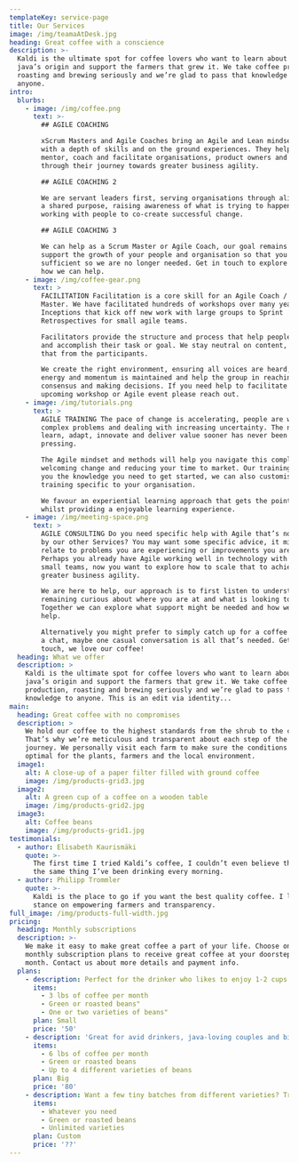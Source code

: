 ```yaml
---
templateKey: service-page
title: Our Services
image: /img/teamaAtDesk.jpg
heading: Great coffee with a conscience
description: >-
  Kaldi is the ultimate spot for coffee lovers who want to learn about their
  java’s origin and support the farmers that grew it. We take coffee production,
  roasting and brewing seriously and we’re glad to pass that knowledge to
  anyone.
intro:
  blurbs:
    - image: /img/coffee.png
      text: >-
        ## AGILE COACHING

        xScrum Masters and Agile Coaches bring an Agile and Lean mindset coupled
        with a depth of skills and on the ground experiences. They help teach,
        mentor, coach and facilitate organisations, product owners and teams
        through their journey towards greater business agility. 

        ## AGILE COACHING 2

        We are servant leaders first, serving organisations through aligning on
        a shared purpose, raising awareness of what is trying to happen and
        working with people to co-create successful change. 

        ## AGILE COACHING 3

        We can help as a Scrum Master or Agile Coach, our goal remains to
        support the growth of your people and organisation so that you are self
        sufficient so we are no longer needed. Get in touch to explore further
        how we can help.
    - image: /img/coffee-gear.png
      text: >
        FACILITATION Facilitation is a core skill for an Agile Coach / Scrum
        Master. We have facilitated hundreds of workshops over many years, from
        Inceptions that kick off new work with large groups to Sprint
        Retrospectives for small agile teams.

        Facilitators provide the structure and process that help people engage
        and accomplish their task or goal. We stay neutral on content, drawing
        that from the participants.

        We create the right environment, ensuring all voices are heard, the
        energy and momentum is maintained and help the group in reaching
        consensus and making decisions. If you need help to facilitate an
        upcoming workshop or Agile event please reach out.
    - image: /img/tutorials.png
      text: >
        AGILE TRAINING The pace of change is accelerating, people are working on
        complex problems and dealing with increasing uncertainty. The need to
        learn, adapt, innovate and deliver value sooner has never been more
        pressing.

        The Agile mindset and methods will help you navigate this complexity, 
        welcoming change and reducing your time to market. Our training gives
        you the knowledge you need to get started, we can also customise
        training specific to your organisation.

        We favour an experiential learning approach that gets the point home
        whilst providing a enjoyable learning experience.
    - image: /img/meeting-space.png
      text: >
        AGILE CONSULTING Do you need specific help with Agile that’s not covered
        by our other Services? You may want some specific advice, it might
        relate to problems you are experiencing or improvements you are seeking.
        Perhaps you already have Agile working well in technology with a few
        small teams, now you want to explore how to scale that to achieve
        greater business agility.

        We are here to help, our approach is to first listen to understand,
        remaining curious about where you are at and what is looking to happen.
        Together we can explore what support might be needed and how we can
        help.

        Alternatively you might prefer to simply catch up for a coffee and have
        a chat, maybe one casual conversation is all that’s needed. Get in
        touch, we love our coffee!
  heading: What we offer
  description: >
    Kaldi is the ultimate spot for coffee lovers who want to learn about their
    java’s origin and support the farmers that grew it. We take coffee
    production, roasting and brewing seriously and we’re glad to pass that
    knowledge to anyone. This is an edit via identity...
main:
  heading: Great coffee with no compromises
  description: >
    We hold our coffee to the highest standards from the shrub to the cup.
    That’s why we’re meticulous and transparent about each step of the coffee’s
    journey. We personally visit each farm to make sure the conditions are
    optimal for the plants, farmers and the local environment.
  image1:
    alt: A close-up of a paper filter filled with ground coffee
    image: /img/products-grid3.jpg
  image2:
    alt: A green cup of a coffee on a wooden table
    image: /img/products-grid2.jpg
  image3:
    alt: Coffee beans
    image: /img/products-grid1.jpg
testimonials:
  - author: Elisabeth Kaurismäki
    quote: >-
      The first time I tried Kaldi’s coffee, I couldn’t even believe that was
      the same thing I’ve been drinking every morning.
  - author: Philipp Trommler
    quote: >-
      Kaldi is the place to go if you want the best quality coffee. I love their
      stance on empowering farmers and transparency.
full_image: /img/products-full-width.jpg
pricing:
  heading: Monthly subscriptions
  description: >-
    We make it easy to make great coffee a part of your life. Choose one of our
    monthly subscription plans to receive great coffee at your doorstep each
    month. Contact us about more details and payment info.
  plans:
    - description: Perfect for the drinker who likes to enjoy 1-2 cups per day.
      items:
        - 3 lbs of coffee per month
        - Green or roasted beans"
        - One or two varieties of beans"
      plan: Small
      price: '50'
    - description: 'Great for avid drinkers, java-loving couples and bigger crowds'
      items:
        - 6 lbs of coffee per month
        - Green or roasted beans
        - Up to 4 different varieties of beans
      plan: Big
      price: '80'
    - description: Want a few tiny batches from different varieties? Try our custom plan
      items:
        - Whatever you need
        - Green or roasted beans
        - Unlimited varieties
      plan: Custom
      price: '??'
---
```


